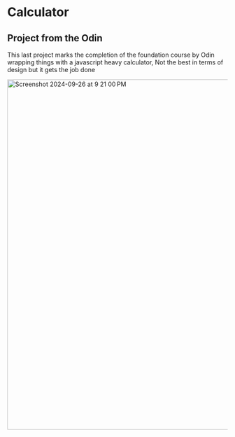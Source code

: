 # Calculator

## Project from the Odin

This last project marks the completion of the foundation course by Odin wrapping things with a javascript heavy calculator, Not the best in terms of design but it gets the job done

<img width="800" alt="Screenshot 2024-09-26 at 9 21 00 PM" src="https://github.com/user-attachments/assets/622e7183-e7f6-4742-8b50-e221d87498d4">
